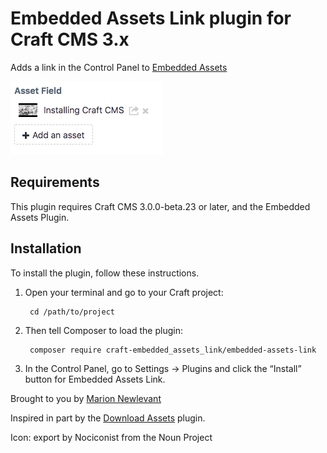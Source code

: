 # Embedded Assets Link plugin for Craft CMS 3.x

Adds a link in the Control Panel to [Embedded Assets](https://plugins.craftcms.com/embeddedassets)

![Screenshot](resources/screenshots/EmbeddedAssetLink.png)

## Requirements

This plugin requires Craft CMS 3.0.0-beta.23 or later, and the Embedded Assets Plugin.

## Installation

To install the plugin, follow these instructions.

1. Open your terminal and go to your Craft project:

        cd /path/to/project

2. Then tell Composer to load the plugin:

        composer require craft-embedded_assets_link/embedded-assets-link

3. In the Control Panel, go to Settings → Plugins and click the “Install” button for Embedded Assets Link.

Brought to you by [Marion Newlevant](http://marion.newlevant.com)

Inspired in part by the [Download Assets](https://plugins.craftcms.com/download-assets) plugin.

Icon: export by Nociconist from the Noun Project